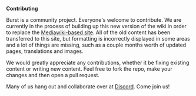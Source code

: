 **Contributing**

Burst is a community project. Everyone's welcome to contribute. We are currently in the process of building up this new version of the wiki in order to replace the [Mediawiki-based site](https://burstwiki.org/wiki/Main_Page). All of the old content has been transferred to this site, but formatting is incorrectly displayed in some areas and a lot of things are missing, such as a couple months worth of updated pages, translations and images.

We would greatly appreciate any contributions, whether it be fixing existing content or writing new content. Feel free to fork the repo, make your changes and then open a pull request.

Many of us hang out and collaborate over at [Discord](https://discord.gg/PMUgVSY). Come join us!
